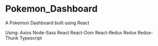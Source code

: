 # Pokemon_Dashboard
A Pokemon Dashboard built using React

Using:
Axios
Node-Sass
React
React-Dom
React-Redux
Redux
Redux-Thunk
Typescript
